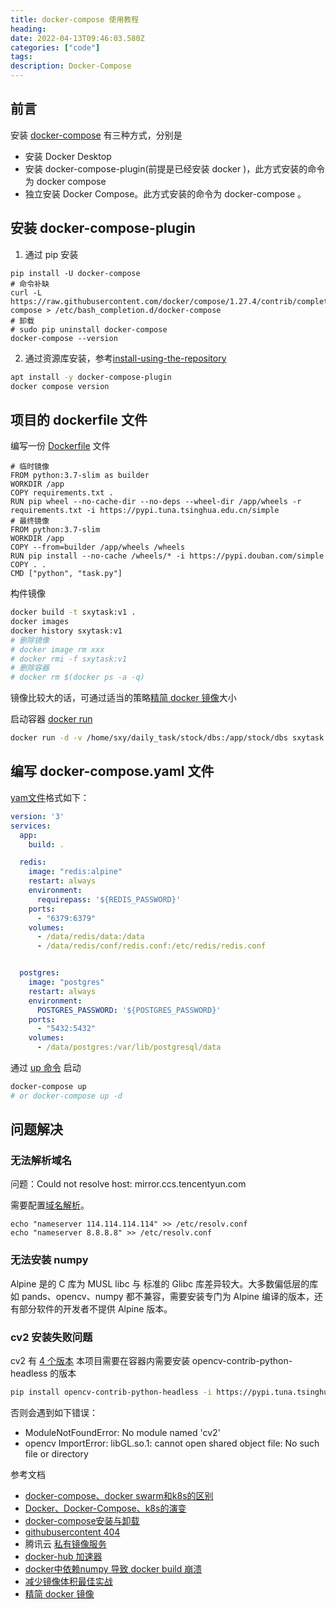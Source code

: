```yaml
---
title: docker-compose 使用教程
heading: 
date: 2022-04-13T09:46:03.580Z
categories: ["code"]
tags: 
description: Docker-Compose
---
```



## 前言
安装 [docker-compose](https://docs.docker.com/compose/install/) 有三种方式，分别是
- 安装 Docker Desktop
- 安装 docker-compose-plugin(前提是已经安装 docker )，此方式安装的命令为 docker compose
- 独立安装 Docker Compose。此方式安装的命令为 docker-compose 。




## 安装 docker-compose-plugin
1. 通过 pip 安装
```
pip install -U docker-compose
# 命令补缺
curl -L https://raw.githubusercontent.com/docker/compose/1.27.4/contrib/completion/bash/docker-compose > /etc/bash_completion.d/docker-compose
# 卸载
# sudo pip uninstall docker-compose
docker-compose --version
```

2. 通过资源库安装，参考[install-using-the-repository](https://docs.docker.com/compose/install/linux/#install-using-the-repository)
```bash
apt install -y docker-compose-plugin
docker compose version
```




## 项目的 dockerfile 文件


编写一份 [Dockerfile](https://yeasy.gitbook.io/docker_practice/image/build) 文件
```
# 临时镜像
FROM python:3.7-slim as builder
WORKDIR /app
COPY requirements.txt .
RUN pip wheel --no-cache-dir --no-deps --wheel-dir /app/wheels -r requirements.txt -i https://pypi.tuna.tsinghua.edu.cn/simple 
# 最终镜像
FROM python:3.7-slim 
WORKDIR /app
COPY --from=builder /app/wheels /wheels
RUN pip install --no-cache /wheels/* -i https://pypi.douban.com/simple
COPY . .
CMD ["python", "task.py"]
```

构件镜像
```bash
docker build -t sxytask:v1 .
docker images
docker history sxytask:v1
# 删除镜像
# docker image rm xxx
# docker rmi -f sxytask:v1
# 删除容器
# docker rm $(docker ps -a -q)
```

镜像比较大的话，可通过适当的策略[精简 docker 镜像](https://shenxianpeng.github.io/2022/01/docker-best-practice/)大小

启动容器 [docker run](https://yeasy.gitbook.io/docker_practice/container/run)
```bash
docker run -d -v /home/sxy/daily_task/stock/dbs:/app/stock/dbs sxytask:v1
```

## 编写 docker-compose.yaml 文件

[yam文件](https://yeasy.gitbook.io/docker_practice/compose/compose_file)格式如下：

```yaml
version: '3'
services: 
  app:
    build: .

  redis:
    image: "redis:alpine"
    restart: always
    environment:
      requirepass: '${REDIS_PASSWORD}'
    ports:
      - "6379:6379"
    volumes:
      - /data/redis/data:/data
      - /data/redis/conf/redis.conf:/etc/redis/redis.conf


  postgres:
    image: "postgres"
    restart: always
    environment:
      POSTGRES_PASSWORD: '${POSTGRES_PASSWORD}'
    ports:
      - "5432:5432"
    volumes:
      - /data/postgres:/var/lib/postgresql/data
```

通过 [up 命令](https://yeasy.gitbook.io/docker_practice/compose/commands#up) 启动
```bash
docker-compose up
# or docker-compose up -d
```

## 问题解决

### 无法解析域名

问题：Could not resolve host: mirror.ccs.tencentyun.com

需要配置[域名解析](https://sxy91.com/posts/centos-dns/)。
```
echo "nameserver 114.114.114.114" >> /etc/resolv.conf
echo "nameserver 8.8.8.8" >> /etc/resolv.conf
```

### 无法安装 numpy

Alpine 是的 C 库为 MUSL libc 与 标准的 Glibc 库差异较大。大多数偏低层的库如 pands、opencv、numpy 都不兼容，需要安装专门为 Alpine 编译的版本，还有部分软件的开发者不提供 Alpine 版本。 

### cv2 安装失败问题

cv2 有 [4 个版本](https://pypi.org/project/opencv-python/)
本项目需要在容器内需要安装 opencv-contrib-python-headless 的版本

```bash
pip install opencv-contrib-python-headless -i https://pypi.tuna.tsinghua.edu.cn/simple 
```

否则会遇到如下错误：
- ModuleNotFoundError: No module named 'cv2'
- opencv ImportError: libGL.so.1: cannot open shared object file: No such file or directory






参考文档
- [docker-compose、docker swarm和k8s的区别](https://www.jianshu.com/p/2a9ae69c337d)
- [Docker、Docker-Compose、k8s的演变](https://juejin.cn/post/6844904046025768974)
- [docker-compose安装与卸载](https://yeasy.gitbook.io/docker_practice/compose/install)
- [githubusercontent 404](https://github.com/hawtim/hawtim.github.io/issues/10)
- 腾讯云 [私有镜像服务](https://console.cloud.tencent.com/tke2/registry/user/self?rid=4)
- [docker-hub 加速器](https://yeasy.gitbook.io/docker_practice/install/mirror)
- [docker中依赖numpy 导致 docker build 崩溃](https://stackoverflow.com/questions/63163058/collecting-numpy-causes-docker-build-to-crash)
- [减少镜像体积最佳实战](https://shenxianpeng.github.io/2022/01/docker-best-practice/)
- [精简 docker 镜像](https://zhuanlan.zhihu.com/p/341011419)